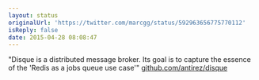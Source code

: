 ```yaml
---
layout: status
originalUrl: 'https://twitter.com/marcgg/status/592963656775770112'
isReply: false
date: 2015-04-28 08:08:47
---
```


"Disque is a distributed message broker. Its goal is to capture the essence of the 'Redis as a jobs queue use case'" [github.com/antirez/disque](https://github.com/antirez/disque)
